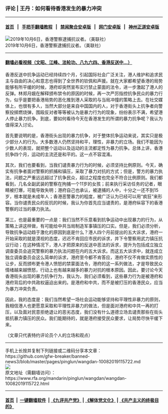 ### 评论 | 王丹：如何看待香港发生的暴力冲突
------------------------

#### [首页](https://github.com/gfw-breaker/banned-news3/blob/master/README.md) &nbsp;&nbsp;|&nbsp;&nbsp; [手把手翻墙教程](https://github.com/gfw-breaker/guides/wiki) &nbsp;&nbsp;|&nbsp;&nbsp; [禁闻聚合安卓版](https://github.com/gfw-breaker/bn-android) &nbsp;&nbsp;|&nbsp;&nbsp; [网门安卓版](https://github.com/oGate2/oGate) &nbsp;&nbsp;|&nbsp;&nbsp; [神州正道安卓版](https://github.com/SzzdOgate/update) 



<div id="headerimg">
 <img alt="2019年10月6日，香港警察逮捕抗议者。（美联社）" src="https://www.rfa.org/mandarin/yataibaodao/gangtai/gf-10072019070958.html/AP_19279366478453.jpg/@@images/24af0eff-93a3-4288-b43d-eeddd3461e2c.jpeg" title="2019年10月6日，香港警察逮捕抗议者。（美联社）"/>
 <div id="headerimgcontents">
  <div id="headerimgcaption">
   <span>
    2019年10月6日，香港警察逮捕抗议者。（美联社）
   </span>
   <!-- zoomattribute -->
  </div>
  <!-- headerimgcaption -->
 </div>
 <!-- headerimagecontents -->
</div>

<hr/>


#### [翻墙必看视频（文昭、江峰、法轮功、八九六四、香港反送中...）](https://github.com/gfw-breaker/banned-news3/blob/master/pages/links.md)

<div id="storytext">
 <div>
  <div class="slot_header">
  </div>
 </div>
 <p>
  香港反送中抗争运动已经持续四个月，引起国际社会广泛关注，港人维护和追求民主与自由的决心和意志也得到了全世界的钦佩和声援。就在大家都希望香港的局势能够有所平缓的时候，港府却突然宣布实行禁止蒙面的法令，进一步激起了港人的反弹。林郑月娥在解释颁布禁令的原因的时候，再一次严厉指控抗争民众的暴力行为，似乎是要把香港局势的恶化推到港人采取的与当局冲撞的策略上去。在社交媒体上，也很有多人，当然大部分是来自中国国内的人，对于香港街头上抗争者向警察投掷燃烧弹，围殴反对者等等被认为是暴力行为的现象，纷纷表示不满，希望港人停止暴力抗争。到底，要如何看待今天在香港发生的所谓的暴力抗争呢？我认为值得深入讨论。
 </p>
 <p>
  首先要说明的是，香港街头出现的暴力抗争，对于整体抗争运动来说，其实只是极少部分人的行为。大多数港人仍然坚持和平，理性，非暴力的立场。我们不能因为少数人的表现，就把整个运动以及运动的主流都定性为暴力抗争。总体上讲，香港抗争四个月，运动的主流还是和平的。这一点不容混淆。
 </p>
 <p>
  其次，我们也要看到，当我们谴责暴力行为的时候，必须坚持比例原则。今天，确实有抗争者面对警察的抓捕和镇压，采取了暴力对抗的方式；但是，警方的暴力执法，问题之严重远远超过了抗争民众，超过之程度也完全不符合比例原则。我们都看到，几名全副武装的警察在拘捕一个11岁的女孩；前来执行采访任务的记者，眼睛被打爆，可能导致失明；港府自己也承认，被逮捕的人中，十分之一还不到15岁，根本就是未成年人；香港恶警暴力的程度，被广泛认为已经可以用“疯狂”来形容。当你谴责民众的反抗的时候，我认为你首先应当谴责的，是港府纵容下的香港警察的过当的暴力执法。
 </p>
 <p>
  第三，也是最重要的一点是：我们当然不乐意看到抗争运动中出现暴力的行为，从策略上讲这样做，有可能给中共当局制造军事镇压的口实。但是，我们必须分析，导致抗争运动趋于激化的原因到底是什么？港人四个月前提出的五大诉求，港府一开始采取的就是漠视的态度，迟迟不肯回应市民的诉求，并下令警察用武力镇压抗议行动；在这种情况下，港人才把原来的反送中恶法的诉求，提升为包括成立独立调查委员会追究警察的暴力执法问题在内的五大诉求。而这五大诉求中，就连成立独立调查委员会这么简单的诉求，港府至今都不肯答应，港府不仅不肯做实质性的让步，反而颁布更令港人愤怒的禁蒙面法令，港府的这一系列做法，才是导致民众情绪越来越愤怒，行动上也有越来越多的暴力对抗的根本原因。因此，要讨论今天香港街头出现的暴力抗争行为，我认为，我们必须看到，这些暴力行为是被港府和港府背后的中共政权逼迫出来的。是港府和中共，而不是被打压的香港民众，应当为暴力冲突负责。
 </p>
 <p>
  因此，我的态度是：我们当然希望一场社会运动能够坚持和平理性非暴力的原则，我相信港人也更愿意采取和平理性非暴力的做法，但是面对港府和中共一再的打压，以及面对民意拒绝退让的恶劣态度，我们没有什么道德立场去谴责那些在街头抵抗暴力镇压的民众。我们能期待的，就是港府接受民众要求，让局势尽快平缓下来。
 </p>
 <p>
 </p>
 <p>
  （文章只代表特约评论员个人的立场和观点）
 </p>
</div>

<hr/>
手机上长按并复制下列链接或二维码分享本文章：<br/>
https://github.com/gfw-breaker/banned-news3/blob/master/pages/pinglun/wangdan-10082019115722.md <br/>
<a href='https://github.com/gfw-breaker/banned-news3/blob/master/pages/pinglun/wangdan-10082019115722.md'><img src='https://github.com/gfw-breaker/banned-news3/blob/master/pages/pinglun/wangdan-10082019115722.md.png'/></a> <br/>
原文地址（需翻墙访问）：https://www.rfa.org/mandarin/pinglun/wangdan/wangdan-10082019115722.html


------------------------
#### [首页](https://github.com/gfw-breaker/banned-news3/blob/master/README.md) &nbsp;|&nbsp; [一键翻墙软件](https://github.com/gfw-breaker/nogfw/blob/master/README.md) &nbsp;| [《九评共产党》](https://github.com/gfw-breaker/9ping.md/blob/master/README.md#九评之一评共产党是什么) | [《解体党文化》](https://github.com/gfw-breaker/jtdwh.md/blob/master/README.md) | [《共产主义的终极目的》](https://github.com/gfw-breaker/gczydzjmd.md/blob/master/README.md)


<img src='http://gfw-breaker.win/banned-news3/pages/pinglun/wangdan-10082019115722.md' width='0px' height='0px'/>